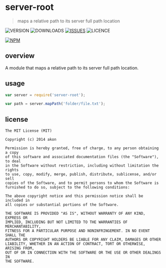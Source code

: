 # server-root
> maps a relative path to its server full path location

![VERSION](https://img.shields.io/npm/v/server-root.svg)
![DOWNLOADS](https://img.shields.io/npm/dt/server-root.svg)
[![ISSUES](https://img.shields.io/github/issues-raw/akonoupakis/server-root.svg)](https://github.com/akonoupakis/server-root/issues)
![LICENCE](https://img.shields.io/npm/l/server-root.svg)

[![NPM](https://nodei.co/npm/server-root.png?downloads=true)](https://nodei.co/npm/server-root/)

## overview

A module that maps a relative path to its server full path location.

## usage

```js
var server = require('server-root');

var path = server.mapPath('folder/file.txt');
```

## license
```
The MIT License (MIT)

Copyright (c) 2014 akon

Permission is hereby granted, free of charge, to any person obtaining a copy
of this software and associated documentation files (the "Software"), to deal
in the Software without restriction, including without limitation the rights
to use, copy, modify, merge, publish, distribute, sublicense, and/or sell
copies of the Software, and to permit persons to whom the Software is
furnished to do so, subject to the following conditions:

The above copyright notice and this permission notice shall be included in
all copies or substantial portions of the Software.

THE SOFTWARE IS PROVIDED "AS IS", WITHOUT WARRANTY OF ANY KIND, EXPRESS OR
IMPLIED, INCLUDING BUT NOT LIMITED TO THE WARRANTIES OF MERCHANTABILITY,
FITNESS FOR A PARTICULAR PURPOSE AND NONINFRINGEMENT. IN NO EVENT SHALL THE
AUTHORS OR COPYRIGHT HOLDERS BE LIABLE FOR ANY CLAIM, DAMAGES OR OTHER
LIABILITY, WHETHER IN AN ACTION OF CONTRACT, TORT OR OTHERWISE, ARISING FROM,
OUT OF OR IN CONNECTION WITH THE SOFTWARE OR THE USE OR OTHER DEALINGS IN
THE SOFTWARE.
```